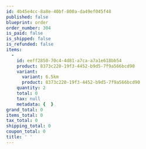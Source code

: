 ```yaml
---
id: 4b45e4cc-8a8e-40bf-800a-da49ef045f48
published: false
blueprint: order
order_number: 304
is_paid: false
is_shipped: false
is_refunded: false
items:
  -
    id: eeff2850-70c4-4d81-a7ca-a7a1e618bb54
    product: 8373c220-19f3-4452-b9d5-7f9a566bcd90
    variant:
      variant: 6.5km
      product: 8373c220-19f3-4452-b9d5-7f9a566bcd90
    quantity: 2
    total: 0
    tax: null
    metadata: {  }
grand_total: 0
items_total: 0
tax_total: 0
shipping_total: 0
coupon_total: 0
title: ' '
---
```

